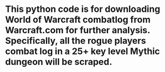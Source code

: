 # This python code is for downloading World of Warcraft combatlog from Warcraft.com for further analysis. Specifically, all the rogue players combat log in a 25+ key level Mythic dungeon will be scraped. 
